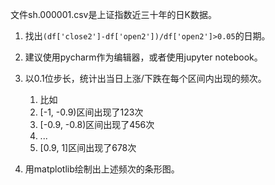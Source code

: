 文件sh.000001.csv是上证指数近三十年的日K数据。

1. 找出`(df['close2']-df['open2'])/df['open2']>0.05`的日期。

2. 建议使用pycharm作为编辑器，或者使用jupyter notebook。

3. 以0.1位步长，统计出当日上涨/下跌在每个区间内出现的频次。

   1. 比如
   2. [-1, -0.9)区间出现了123次
   3. [-0.9, -0.8)区间出现了456次
   4. ...
   5. [0.9, 1]区间出现了678次

4. 用matplotlib绘制出上述频次的条形图。

   


